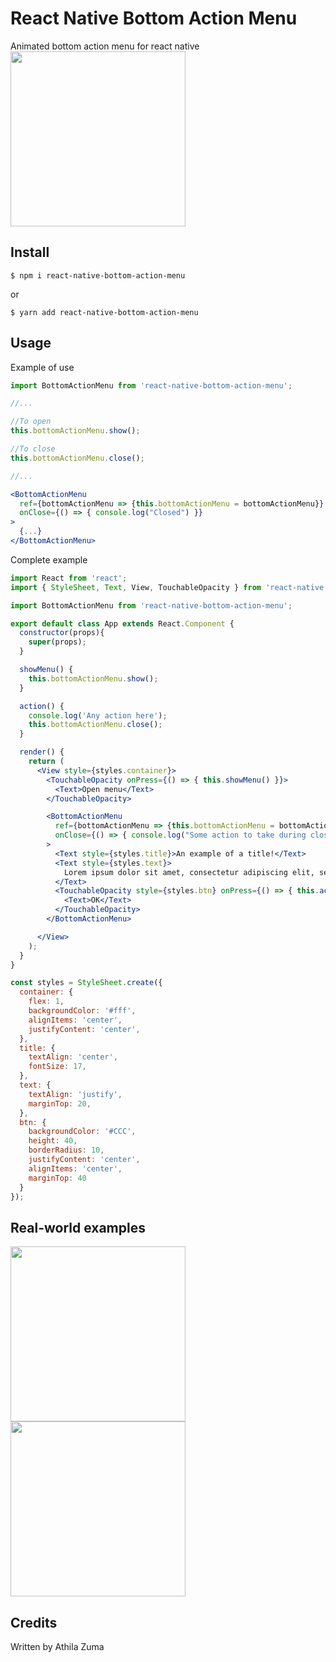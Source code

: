# React Native Bottom Action Menu
 Animated bottom action menu for react native
 <img src="https://bancodev.s3-sa-east-1.amazonaws.com/RPReplay-Final1615359304.gif" width="280">


 ## Install

 `$ npm i react-native-bottom-action-menu`

 or

 `$ yarn add react-native-bottom-action-menu`

 ## Usage

 Example of use

 ```jsx
 import BottomActionMenu from 'react-native-bottom-action-menu';

 //...

 //To open
 this.bottomActionMenu.show();

 //To close
 this.bottomActionMenu.close();

 //...

 <BottomActionMenu
   ref={bottomActionMenu => {this.bottomActionMenu = bottomActionMenu}}
   onClose={() => { console.log("Closed") }}
 >
   {...}
 </BottomActionMenu>
 ```

 Complete example

 ```jsx
 import React from 'react';
 import { StyleSheet, Text, View, TouchableOpacity } from 'react-native';

 import BottomActionMenu from 'react-native-bottom-action-menu';

 export default class App extends React.Component {
   constructor(props){
     super(props);
   }

   showMenu() {
     this.bottomActionMenu.show();
   }

   action() {
     console.log('Any action here');
     this.bottomActionMenu.close();
   }

   render() {
     return (
       <View style={styles.container}>
         <TouchableOpacity onPress={() => { this.showMenu() }}>
           <Text>Open menu</Text>
         </TouchableOpacity>

         <BottomActionMenu
           ref={bottomActionMenu => {this.bottomActionMenu = bottomActionMenu}}
           onClose={() => { console.log("Some action to take during closing") }}
         >
           <Text style={styles.title}>An example of a title!</Text>
           <Text style={styles.text}>
             Lorem ipsum dolor sit amet, consectetur adipiscing elit, sed do eiusmod tempor incididunt ut labore et dolore magna aliqua. Ut enim ad minim veniam, quis nostrud exercitation ullamco laboris nisi ut aliquip ex ea commodo consequat.
           </Text>
           <TouchableOpacity style={styles.btn} onPress={() => { this.action() }}>
             <Text>OK</Text>
           </TouchableOpacity>
         </BottomActionMenu>

       </View>
     );
   }
 }

 const styles = StyleSheet.create({
   container: {
     flex: 1,
     backgroundColor: '#fff',
     alignItems: 'center',
     justifyContent: 'center',
   },
   title: {
     textAlign: 'center',
     fontSize: 17,
   },
   text: {
     textAlign: 'justify',
     marginTop: 20,
   },
   btn: {
     backgroundColor: '#CCC',
     height: 40,
     borderRadius: 10,
     justifyContent: 'center',
     alignItems: 'center',
     marginTop: 40
   }
 });
 ```

## Real-world examples
<img src="https://bancodev.s3-sa-east-1.amazonaws.com/IMG-8986.PNG" width="280"/>
<img src="https://bancodev.s3-sa-east-1.amazonaws.com/IMG-8983.PNG" width="280"/>

## Credits
Written by Athila Zuma
